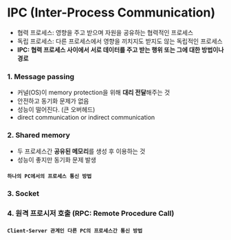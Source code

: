 # IPC (Inter-Process Communication)

- 협력 프로세스: 영향을 주고 받으며 자원을 공유하는 협력적인 프로세스
- 독립 프로세스: 다른 프로세스에서 영향을 끼치지도 받지도 않는 독립적인 프로세스
- **IPC: 협력 프로세스 사이에서 서로 데이터를 주고 받는 행위 또는 그에 대한 방법이나 경로**

### 1. Message passing

- 커널(OS)이 memory protection을 위해 **대리 전달**해주는 것
- 안전하고 동기화 문제가 없음
- 성능이 떨어진다. (큰 오버헤드)
- direct communication or indirect communication

### 2. Shared memory

- 두 프로세스간 **공유된 메모리**를 생성 후 이용하는 것
- 성능이 좋지만 동기화 문제 발생

#### `하나의 PC에서의 프로세스 통신 방법`

### 3. Socket

### 4. 원격 프로시저 호출 (RPC: Remote Procedure Call)

#### `Client-Server 관계인 다른 PC의 프로세스간 통신 방법`
